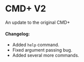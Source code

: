 <h1>CMD+ V2</h1>
<p>An update to the original CMD+</p>

<h4>Changelog:</h4>
<ul>
<li>Added <code>help</code> command.</li>
<li>Fixed argument passing bug.</li>
<li>Added several more commands.</li>
</ul>
